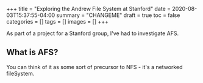 +++
title = "Exploring the Andrew File System at Stanford"
date = 2020-08-03T15:37:55-04:00
summary =  "CHANGEME"
draft = true
toc = false
categories = []
tags = []
images = []
+++

As part of a project for a Stanford group, I've had to investigate AFS.

## What is AFS?

You can think of it as some sort of precursor to NFS - it's a networked fileSystem.
